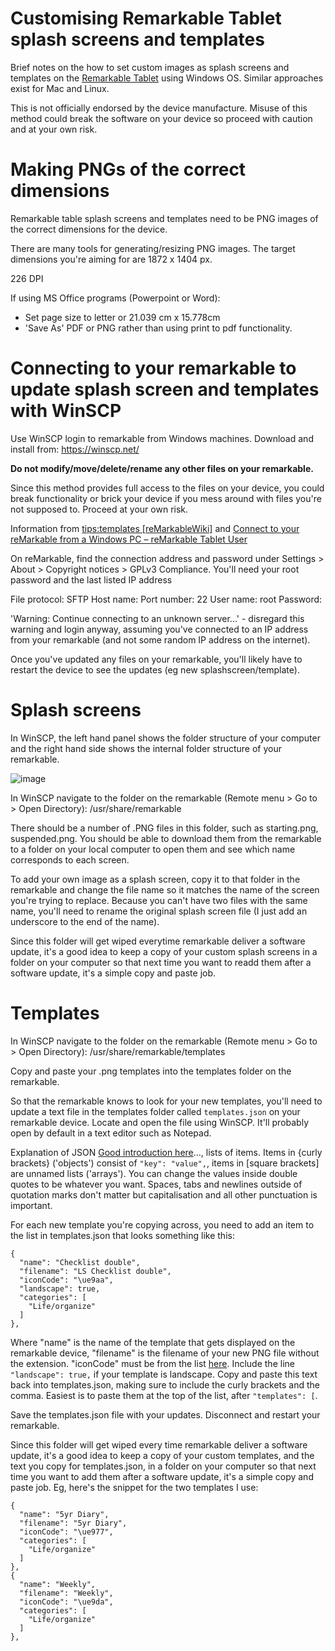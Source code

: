 # Customising Remarkable Tablet splash screens and templates

Brief notes on the how to set custom images as splash screens and templates on the [Remarkable Tablet](https://remarkable.com/) using Windows OS. Similar approaches exist for Mac and Linux.

This is not officially endorsed by the device manufacture. Misuse of this method could break the software on your device so proceed with caution and at your own risk. 

# Making PNGs of the correct dimensions

Remarkable table splash screens and templates need to be PNG images of the correct dimensions for the device. 

There are many tools for generating/resizing PNG images. The target dimensions you're aiming for are 1872 x 1404 px.

226 DPI

If using MS Office programs (Powerpoint or Word):

- Set page size to letter or 21.039 cm x 15.778cm
- 'Save As' PDF or PNG rather than using print to pdf functionality.


# Connecting to your remarkable to update splash screen and templates with WinSCP

Use WinSCP login to remarkable from Windows machines. Download and install from: https://winscp.net/

**Do not modify/move/delete/rename any other files on your remarkable.**

Since this method provides full access to the files on your device, you could break functionality or brick your device if you mess around with files you're not supposed to. Proceed at your own risk.

Information from [tips:templates [reMarkableWiki]](https://remarkablewiki.com/tips/templates) and [Connect to your reMarkable from a Windows PC – reMarkable Tablet User](https://remarkabletabletuser.com/2018/01/02/connect-to-your-remarkable-from-a-windows-pc/)

On reMarkable, find the connection address and password under Settings > About > Copyright notices > GPLv3 Compliance. You'll need your root password and the last listed IP address

File protocol: SFTP
Host name: <IP address you gathered in settings help >
Port number: 22
User name: root
Password: <Password you gathered in settings help>

'Warning: Continue connecting to an unknown server...' - disregard this warning and login anyway, assuming you've connected to an IP address from your remarkable (and not some random IP address on the internet).

Once you've updated any files on your remarkable, you'll likely have to restart the device to see the updates (eg new splashscreen/template).

# Splash screens

In WinSCP, the left hand panel shows the folder structure of your computer and the right hand side shows the internal folder structure of your remarkable.
    
![image](https://user-images.githubusercontent.com/17323155/136550100-a2456153-69f3-4c68-84e0-7eefcfe27bde.png)
    
In WinSCP navigate to the folder on the remarkable (Remote menu > Go to > Open Directory): /usr/share/remarkable

There should be a number of .PNG files in this folder, such as starting.png, suspended.png. You should be able to download them from the remarkable to a folder on your local computer to open them and see which name corresponds to each screen. 

To add your own image as a splash screen, copy it to that folder in the remarkable and change the file name so it matches the name of the screen you're trying to replace. Because you can't have two files with the same name, you'll need to rename the original splash screen file (I just add an underscore to the end of the name). 

Since this folder will get wiped everytime remarkable deliver a software update, it's a good idea to keep a copy of your custom splash screens in a folder on your computer so that next time you want to readd them after a software update, it's a simple copy and paste job. 

# Templates

In WinSCP navigate to the folder on the remarkable (Remote menu > Go to > Open Directory): /usr/share/remarkable/templates

Copy and paste your .png templates into the templates folder on the remarkable.

So that the remarkable knows to look for your new templates, you'll need to update a text file in the templates folder called `templates.json` on your remarkable device. Locate and open the file using WinSCP. It'll probably open by default in a text editor such as Notepad.

Explanation of JSON [Good introduction here](https://attacomsian.com/blog/what-is-json)..., lists of items. Items in {curly brackets} ('objects') consist of `"key": "value",`, items in [square brackets] are unnamed lists ('arrays'). You can change the values inside double quotes to be whatever you want. Spaces, tabs and newlines outside of quotation marks don't matter but capitalisation and all other punctuation is important.

For each new template you're copying across, you need to add an item to the list in templates.json that looks something like this:


    {
      "name": "Checklist double",
      "filename": "LS Checklist double",
      "iconCode": "\ue9aa",
      "landscape": true,
      "categories": [
        "Life/organize"
      ]
    },
    

Where "name" is the name of the template that gets displayed on the remarkable device, "filename" is the filename of your new PNG file without the extension. "iconCode" must be from the list [here](https://remarkablewiki.com/tips/templates). Include the line `"landscape": true,` if your template is landscape. Copy and paste this text back into templates.json, making sure to include the curly brackets and the comma. Easiest is to paste them at the top of the list, after `"templates": [`.

Save the templates.json file with your updates. Disconnect and restart your remarkable. 

Since this folder will get wiped every time remarkable deliver a software update, it's a good idea to keep a copy of your custom templates, and the text you copy for templates.json, in a folder on your computer so that next time you want to add them after a software update, it's a simple copy and paste job. Eg, here's the snippet for the two templates I use:

    {
      "name": "5yr Diary",
      "filename": "5yr Diary",
      "iconCode": "\ue977",
      "categories": [
        "Life/organize"
      ]
    },
    {
      "name": "Weekly",
      "filename": "Weekly",
      "iconCode": "\ue9da",
      "categories": [
        "Life/organize"
      ]
    },

